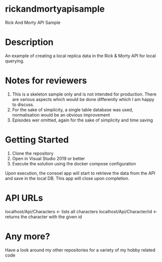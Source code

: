 # rickandmortyapisample
Rick And Morty API Sample

# Description
An example of creating a local replica data in the Rick & Morty API for local querying.

# Notes for reviewers
1. This is a skeleton sample only and is not intended for production. There are various aspects which would be done differently which I am happy to discuss.
2. For the sake of simplicity, a single table database was used, normalisation would be an obvious improvement
3. Episodes wer omitted, again for the sake of simplicity and time saving

# Getting Started
1. Clone the repository
2. Open in Visual Studio 2019 or better
3. Execute the solution using the docker compose configuration

Upon execution, the consoel app will start to retrieve the data from the API and save in the local DB. This app will close upon completion.

# API URLs
localhost/Api/Characters <- lists all characters
localhost/Api/Character/id <- returns the character with the given id

# Any more?
Have a look around my other repositories for a variety of my hobby related code
